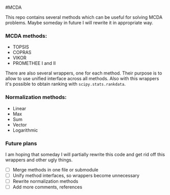 #MCDA

This repo contains several methods which can be useful for solving MCDA problems. Maybe someday in future I will rewrite it in appropriate way.


### MCDA methods:
* TOPSIS
* COPRAS
* VIKOR
* PROMETHEE I and II


There are also several wrappers, one for each method. Their purpose is to allow to use unified interface across all methods. Also with this wrappers it's possible to obtain ranking with `scipy.stats.rankdata`.


### Normalization methods:
* Linear
* Max
* Sum
* Vector
* Logarithmic


### Future plans
I am hoping that someday I will partially rewrite this code and get rid off this wrappers and other ugly things.


- [ ] Merge methods in one file or submodule
- [ ] Unify method interfaces, so wrappers become unnecessary
- [ ] Rewrite normalization methods
- [ ] Add more comments, references
